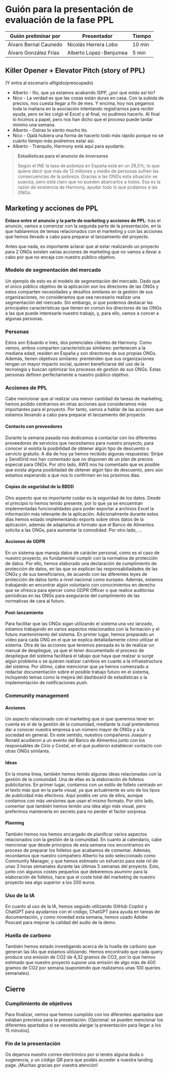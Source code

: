 # Guión para la presentación de evaluación de la fase PPL

| Guión preliminar por | Presentador       | Tiempo  |
| -------------------- | ----------------- | ------  |
|Álvaro Bernal Caunedo| Nicolás Herrera Lobo | 10 min |
| Álvaro González Frías   | Alberto Lopez-Benjumea | 5 min |

## Killer Opener + Elevator Pitch (story of PPL)
(Y entra al escenario afligido/preocupado)
- Alberto - Illo, que ya estamos acabando ISPP, ¿por qué estás así tío?
- Nico - La verdad es que las cosas están duras en casa. Con la subida de precios, nos cuesta llegar a fin de mes. Y encima, hoy nos pegamos toda la mañana en la asociación intentando registrarnos para recibir ayuda, pero se les colgó el Excel y al final, no pudimos hacerlo. Al final lo hicimos a papel, pero nos han dicho que el proceso puede tardar mínimo una semana.
- Alberto - Ostras lo siento mucho tío.
- Nico - Ojalá hubiera una forma de hacerlo todo más rápido porque no sé cuánto tiempo más podremos estar así.
- Alberto - Tranquilo, Harmony está aquí para ayudarte.

> **Estadísticas para  el anuncio de inversores**
>
> Según el INE la tasa de pobreza en España está en un 26,5%; lo que quiere decir que más de 12 millones y medio de personas sufren las consecuencias de la pobreza. Gracias a las ONGs esta situación se suaviza, pero está claro que no pueden abarcarlos a todos. Esa es la razón de existencia de Harmony, ayudar todo lo que podamos a las ONGs.

## Marketing y acciones de PPL
**Enlace entre el anuncio y la parte de marketing y acciones de PPL**: tras el anuncio, vamos a comenzar con la segunda parte de la presentación, en la que hablaremos de temas relacionados con el marketing y con las acciones que hemos llevado a cabo para preparar el lanzamiento del proyecto.

Antes que nada, es importante aclarar que al estar realizando un proyecto para 2 ONGs existen varias acciones de marketing que no vamos a llevar a cabo por que no encaja con nuestro público objetivo. 

### Modelo de segmentación del mercado
Un ejemplo de esto es el modelo de segmentación del mercado. Dado que el único público objetivo de la aplicación son los directores de las ONGs y estos comparten necesidades y desafíos similares en la gestión de sus organizaciones, no consideramos que sea necesario realizar una segmentación del mercado. Sin embargo, sí que podemos destacar las principales características que tienen en común los directores de las ONGs a las que puede interesarle nuestro trabajo, y, para ello, vamos a concer a algunas personas.

### Personas
Estos son Eduardo e Inés, dos potenciales clientes de Harmony. Como vemos, ambos comparten características similares: pertenecen a la mediana edad, residen en España y son directores de sus propias ONGs. Además, tienen objetivos similares: prentenden que sus organizaciones tengan un mayor impacto social, quieren beneficiarse del uso de la tecnología y buscan optimizar los procesos de gestión de sus ONGs. Estas personas definen perfectamente a nuestro público objetivo.

### Acciones de PPL
Cabe mencionar que al realizar una menor cantidad de tareas de marketing, hemos podido centrarnos en otras acciones que consideramos más importantes para el proyecto. Por tanto, vamos a hablar de las acciones que estamos llevando a cabo para preparar el lanzamiento del proyecto.

#### Contacto con proveedores
Durante la semana pasada nos dedicamos a contactar con los diferentes proveedores de servicios que necesitamos para nuestro proyecto, para conocer si existía la posibilidad de obtener algún tipo de descuento o servicio gratuito. A día de hoy ya hemos recibido algunas respuestas: Stripe y SendGrid nos han comentado que no disponen de un plan de precios especial para ONGs. Por otro lado, AWS nos ha comentado que es posible que exista alguna posibiladad de obtener algún tipo de descuento, pero aún estamos esperando a que nos lo confirmen en los próximos días.

#### Copias de seguridad de la BBDD
Otro aspecto que es importante cuidar es la seguridad de los datos. Desde el principio lo hemos tenido presente, por lo que ya se encuentran implementadas funcionalidades para poder exportar a archivos Excel la información más relevante de la aplicación. Adicionalmente durante estos días hemos estado implementando exports sobre otros datos de la aplicación, además de adaptarlos al formato que el Banco de Alimentos solicita a las ONGs, para aumentar la comodidad. Por otro lado, ...

#### Acciones de GDPR
En un sistema que maneja datos de carácter personal, como es el caso de nuestro proyecto, es fundamental cumplir con la normativa de protección de datos. Por ello, hemos elaborado una declaración de cumplimiento de protección de datos, en las que se explican las responsabiliadades de las ONGs y de sus beneficiarios, de acuerdo con las diferentes leyes de protección de datos tanto a nivel nacional como europeo. Además, estamos trabajando en encontrar algún voluntario con conocimientos en derecho que se ofrezca para ejercer como GDPR Officer o que realice auditorías periódicas en las ONGs para asegurarse del cumplimiento de las normativas de cara al futuro.

#### Post-lanzamiento
Para facilitar que las ONGs sigan utilizando el sistema una vez lanzado, estamos trabajando en varios aspectos relacionados con la formación y el futuro mantenimiento del sistema. En primer lugar, hemos preparado un vídeo para cada ONG en el que se explica detalladamente cómo utilizar el sistema. Otra de las acciones que tenemos pensada es la de realizar un manual de despliegue, ya que el tener documentado el proceso de despliegue del sistema facilitará el tabajo que haya que realzar si surge algún problema o se quieren realizar cambios en cuanto a la infraestructura del sistema. Por último, cabe mencionar que ya hemos comenzado a redactar documentación sobre el posible trabajo futuro en el sistema, incluyendo temas como la mejora del dashboard de estadísticas o la implementación de notificaciones push.

### Community management

#### Acciones
Un aspecto relacionado con el marketing que si que queremos tener en cuenta es el de la gestión de la comunidad, mediante la cual pretendemos dar a conocer nuestra empresa a un número mayor de ONGs y a la sociedad en general. En este sentido, nuestros compañeros Joaquín y Ronald acudieron a un evento del Banco de Alimentos junto con los responsables de Cirio y Costal, en el que pudieron establecer contacto con otras ONGs similares.

#### Ideas
En la misma línea, también hemos tenido algunas ideas relacionadas con la gestión de la comunidad. Una de ellas es la elaboración de folletos publicitarios. En primer lugar, contamos con un estilo de folleto centrado en el texto más que en la parte visual, ya que actualmente es uno de los tipos de publicidad más efectivos. Aquí podéis ver uno de ellos, aunque contamos con más versiones que usan el mismo formato. Por otro lado, comentar que también hemos tenido una idea algo más visual, pero preferimos mantenerla en secreto para no perder el factor sorpresa.

#### Planning
También hemos nos hemos encargado de planificar varios aspectos relacionados con la gestión de la comunidad. En cuanto al calendario, cabe mencionar que desde principios de esta semana nos encontramos en proceso de preparar los folletos que acabamos de comentar. Además, recordamos que nuestro compañero Alberto ha sido seleccionado como Community Manager, y que hemos estimado un esfuerzo para este rol de unas 3 horas semanales durante las últimas 5 semanas del proyecto. Esto, junto con algunos costes pequeños que deberemos asumimr para la elaboración de folletos, hace que el coste total del marketing de nuestro proyecto sea algo superior a los 200 euros.

### Uso de la IA
En cuanto al uso de la IA, hemos seguido utilizando GitHub Copilot y ChatGPT para ayudarnos con el código, ChatGPT para ayuda en tareas de documentación, y como novedad esta semana, hemos usado Adobe Poscast para mejorar la calidad del audio de la demo.

### Huella de carbono
También hemos estado investigando acerca de la huella de carbono que generan las IAs que estamos utilizando. Hemos encontrado que cada query produce una emisión de CO2 de 4,32 gramos de CO2, por lo que hemos estimado que nuestro proyecto supone una emisión de algo más de 400 gramos de CO2 por semana (suponiendo que realizamos unas 100 queries semanales).

## Cierre

### Cumplimiento de objetivos
Para finalizar, vemos que hemos cumplido con los diferentes apartados que estaban previstos para la presentación. [Opcional: se pueden mencionar los diferentes apartados si se necesita alargar la presentación para llegar a los 15 minutos].

### Fin de la presentación
Os dejamos nuestro correo electrónico por si tenéis alguna duda o sugerencia, y un código QR para que podáis acceder a nuestra landing page. ¡Muchas gracias por vuestra atención!